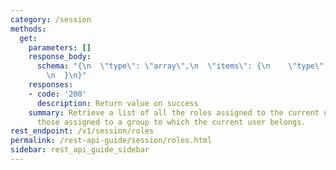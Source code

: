 ```yaml
---
category: /session
methods:
  get:
    parameters: []
    response_body:
      schema: "{\n  \"type\": \"array\",\n  \"items\": {\n    \"type\": \"string\"\
        \n  }\n}"
    responses:
    - code: '200'
      description: Return value on success
    summary: Retrieve a list of all the roles assigned to the current user, including
      those assigned to a group to which the current user belongs.
rest_endpoint: /v1/session/roles
permalink: /rest-api-guide/session/roles.html
sidebar: rest_api_guide_sidebar
---
```

